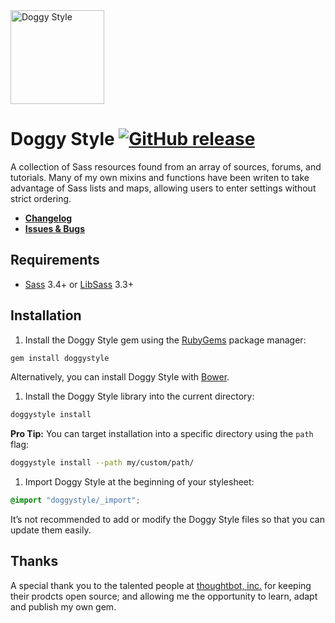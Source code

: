 <img src="http://i.imgur.com/DrR97Jt.png" alt="Doggy Style" height="150" />

# Doggy Style [![GitHub release](https://img.shields.io/github/release/marknotton/doggystyle.svg)](https://github.com/marknotton/doggystyle/releases)

A collection of Sass resources found from an array of sources, forums, and tutorials. Many of my own mixins and functions have been writen to take advantage of Sass lists and maps, allowing users to enter settings without strict ordering.

- **[Changelog](https://github.com/marknotton/doggystyle/releases)**
- **[Issues & Bugs](https://github.com/marknotton/doggystyle/issues)**

## Requirements

- [Sass](https://github.com/sass/sass) 3.4+ or [LibSass](https://github.com/sass/libsass) 3.3+

## Installation

1. Install the Doggy Style gem using the [RubyGems](https://rubygems.org) package manager:

  ```bash
  gem install doggystyle
  ```

  Alternatively, you can install Doggy Style with [Bower](http://bower.io).

1. Install the Doggy Style library into the current directory:

  ```bash
  doggystyle install
  ```

  **Pro Tip:** You can target installation into a specific directory using the `path` flag:

  ```bash
  doggystyle install --path my/custom/path/
  ```

1. Import Doggy Style at the beginning of your stylesheet:

  ```scss
  @import "doggystyle/_import";
  ```

  It’s not recommended to add or modify the Doggy Style files so that you can update them easily.


## Thanks

A special thank you to the talented people at [thoughtbot, inc.](https://thoughtbot.com/) for keeping their prodcts open source; and allowing me the opportunity to learn, adapt and publish my own gem.
